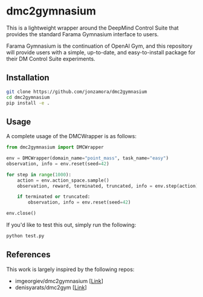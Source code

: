 # dmc2gymnasium

This is a lightweight wrapper around the DeepMind Control Suite that provides the standard Farama Gymnasium interface to users. 

Farama Gymnasium is the continuation of OpenAI Gym, and this repository will provide users with a simple, up-to-date, and easy-to-install package for their DM Control Suite experiments.

## Installation

```bash
git clone https://github.com/jonzamora/dmc2gymnasium
cd dmc2gymnasium
pip install -e .
```

## Usage

A complete usage of the DMCWrapper is as follows:

```python
from dmc2gymnasium import DMCWrapper

env = DMCWrapper(domain_name="point_mass", task_name="easy")
observation, info = env.reset(seed=42)

for step in range(1000):
    action = env.action_space.sample()
    observation, reward, terminated, truncated, info = env.step(action)

    if terminated or truncated:
        observation, info = env.reset(seed=42)

env.close()
```

If you'd like to test this out, simply run the following:

```bash
python test.py
```

## References

This work is largely inspired by the following repos:

- imgeorgiev/dmc2gymnasium [[Link](https://github.com/imgeorgiev/dmc2gymnasium)]
- denisyarats/dmc2gym [[Link](https://github.com/denisyarats/dmc2gym)]
